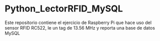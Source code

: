 # Python_LectorRFID_MySQL
Este repositorio contiene el ejercicio de Raspberry Pi que hace uso del sensor RFID RC522, le un tag de 13.56 MHz y reporta una base de datos MySQL
